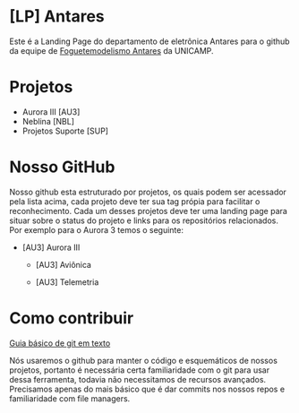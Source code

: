 
# [LP] Antares
Este é a Landing Page do departamento de eletrônica Antares para o github da equipe de [Foguetemodelismo Antares](https://www.antaresunicamp.com.br/a-antares) da UNICAMP.

# Projetos

 - Aurora III [AU3]
 - Neblina [NBL]
 - Projetos Suporte [SUP]
 
 # Nosso GitHub
 Nosso github esta estruturado por projetos, os quais podem ser acessador pela lista acima, cada projeto deve ter sua tag própia para facilitar o reconhecimento. Cada um desses projetos deve ter uma landing page para situar sobre o status do projeto e links para os repositórios relacionados. Por exemplo para o Aurora 3 temos o seguinte:
 
 - [AU3] Aurora III

	 - [AU3] Aviônica
    
	 - [AU3] Telemetria
# Como contribuir
[Guia básico de git em texto](https://rogerdudler.github.io/git-guide/index.pt_BR.html)

Nós usaremos o github para manter o código e esquemáticos de nossos projetos, portanto é necessária certa familiaridade com o git para usar dessa ferramenta, todavia não necessitamos de recursos avançados. Precisamos apenas do mais básico que é dar commits nos nossos repos e familiaridade com file managers.
